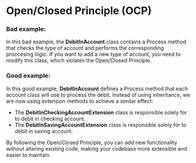 # Open/Closed Principle (OCP)

### Bad example:
In this bad example, the **DebitInAccount** class contains a Process method that checks the type of account and performs the corresponding proccesing logic. 
If you want to add a new type of account, you need to modify this class, which violates the Open/Closed Principle.

### Good example:
In this good example, **DebitInAccount** defines a Process method that each account class will use to process the debit.
Instead of using inheritance, we are now using extension methods to achieve a similar effect:

* The **DebitInCheckingAccountExtension** class is responsible solely for to debit in checking account.
* The **DebitInSavingAccountExtension** class is responsible solely for to debit in saving account.
  
By following the Open/Closed Principle, you can add new functionality without altering existing code, making your codebase more extensible and easier to maintain.
